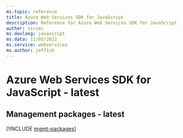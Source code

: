 ```yaml
---
ms.topic: reference
title: Azure Web Services SDK for JavaScript
description: Reference for Azure Web Services SDK for JavaScript
author: xirzec
ms.devlang: javascript
ms.data: 11/03/2022
ms.service: webservices
ms.author: jeffish
---
```

# Azure Web Services SDK for JavaScript - latest

## Management packages - latest
[!INCLUDE [mgmt-packages](web-services-mgmt-index.md)]